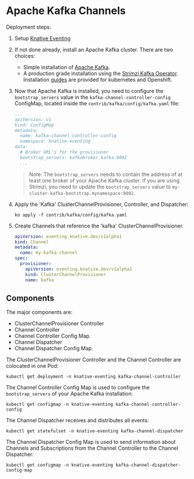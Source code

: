# Apache Kafka Channels

Deployment steps:

1. Setup [Knative Eventing](../../../DEVELOPMENT.md)
1. If not done already, install an Apache Kafka cluster. There are two choices:

   - Simple installation of [Apache Kafka](broker).
   - A production grade installation using the
     [Strimzi Kafka Operator](http://strimzi.io). Installation
     [guides](http://strimzi.io/quickstarts/) are provided for kubernetes and
     Openshift.

1. Now that Apache Kafka is installed, you need to configure the
   `bootstrap_servers` value in the `kafka-channel-controller-config` ConfigMap,
   located inside the `contrib/kafka/config/kafka.yaml` file:

   ```yaml
   ...
   apiVersion: v1
   kind: ConfigMap
   metadata:
     name: kafka-channel-controller-config
     namespace: knative-eventing
   data:
     # Broker URL's for the provisioner
     bootstrap_servers: kafkabroker.kafka:9092
     ...
   ```

   > Note: The `bootstrap_servers` needs to contain the address of at least one
   > broker of your Apache Kafka cluster. If you are using Strimzi, you need to
   > update the `bootstrap_servers` value to
   > `my-cluster-kafka-bootstrap.mynamespace:9092`.

1. Apply the 'Kafka' ClusterChannelProvisioner, Controller, and Dispatcher:

   ```
   ko apply -f contrib/kafka/config/kafka.yaml
   ```

1. Create Channels that reference the 'kafka' ClusterChannelProvisioner.

   ```yaml
   apiVersion: eventing.knative.dev/v1alpha1
   kind: Channel
   metadata:
     name: my-kafka-channel
   spec:
     provisioner:
       apiVersion: eventing.knative.dev/v1alpha1
       kind: ClusterChannelProvisioner
       name: kafka
   ```

## Components

The major components are:

- ClusterChannelProvisioner Controller
- Channel Controller
- Channel Controller Config Map.
- Channel Dispatcher
- Channel Dispatcher Config Map.

The ClusterChannelProvisioner Controller and the Channel Controller are
colocated in one Pod:

```shell
kubectl get deployment -n knative-eventing kafka-channel-controller
```

The Channel Controller Config Map is used to configure the `bootstrap_servers`
of your Apache Kafka installation:

```shell
kubectl get configmap -n knative-eventing kafka-channel-controller-config
```

The Channel Dispatcher receives and distributes all events:

```shell
kubectl get statefulset -n knative-eventing kafka-channel-dispatcher
```

The Channel Dispatcher Config Map is used to send information about Channels and
Subscriptions from the Channel Controller to the Channel Dispatcher:

```shell
kubectl get configmap -n knative-eventing kafka-channel-dispatcher-config-map
```
